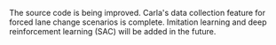 The source code is being improved.
Carla's data collection feature for forced lane change scenarios is complete.
Imitation learning and deep reinforcement learning (SAC) will be added in the future.
